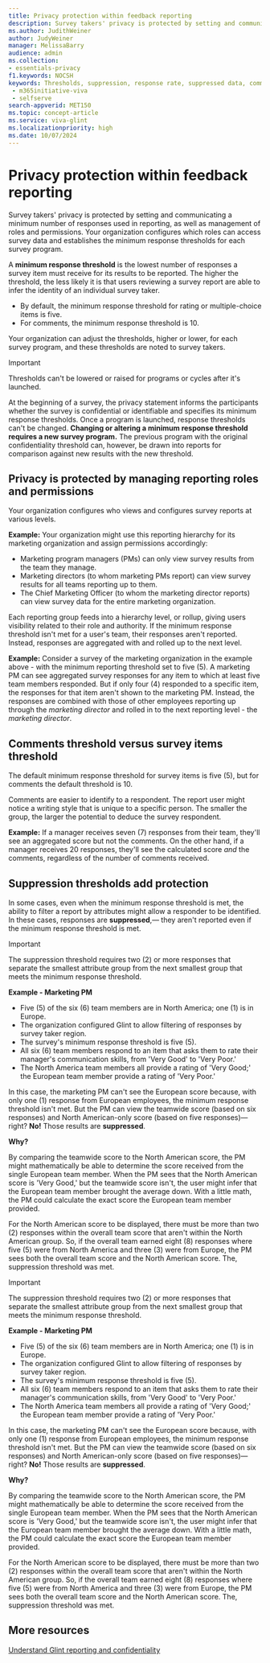 ```yaml
---
title: Privacy protection within feedback reporting
description: Survey takers' privacy is protected by setting and communicating a minimum number of responses used in reporting, as well as management of roles and permissions. 
ms.author: JudithWeiner
author: JudyWeiner
manager: MelissaBarry
audience: admin
ms.collection: 
- essentials-privacy
f1.keywords: NOCSH
keywords: Thresholds, suppression, response rate, suppressed data, comments threshold, survey items threshold
 - m365initiative-viva
 - selfserve
search-appverid: MET150
ms.topic: concept-article
ms.service: viva-glint
ms.localizationpriority: high
ms.date: 10/07/2024
---
```


# Privacy protection within feedback reporting

Survey takers' privacy is protected by setting and communicating a minimum number of responses used in reporting, as well as management of roles and permissions. Your organization configures which roles can access survey data and establishes the minimum response thresholds for each survey program.

A **minimum response threshold** is the lowest number of responses a survey item must receive for its results to be reported. The higher the threshold, the less likely it is that users reviewing a survey report are able to infer the identity of an individual survey taker.

- By default, the minimum response threshold for rating or multiple-choice items is five. 
- For comments, the minimum response threshold is 10.

Your organization can adjust the thresholds, higher or lower, for each survey program, and these thresholds are noted to survey takers.

> [!IMPORTANT]
> Thresholds can't be lowered or raised for programs or cycles after it's launched.
> 
> At the beginning of a survey, the privacy statement informs the participants whether the survey is confidential or identifiable and specifies its minimum response thresholds. Once a program is launched, response thresholds can't be changed. **Changing or altering a minimum response threshold requires a new survey program.** The previous program with the original confidentiality threshold can, however, be drawn into reports for comparison against new results with the new threshold.

## Privacy is protected by managing reporting roles and permissions

Your organization configures who views and configures survey reports at various levels. 

**Example:** 
Your organization might use this reporting hierarchy for its marketing organization and assign permissions accordingly:
- Marketing program managers (PMs) can only view survey results from the team they manage.
- Marketing directors (to whom marketing PMs report) can view survey results for all teams reporting up to them.
- The Chief Marketing Officer (to whom the marketing director reports) can view survey data for the entire marketing organization.

Each reporting group feeds into a hierarchy level, or rollup, giving users visibility related to their role and authority. If the minimum response threshold isn't met for a user's team, their responses aren't reported. Instead, responses are aggregated with and rolled up to the next level.

**Example:**
Consider a survey of the marketing organization in the example above - with the minimum reporting threshold set to five (5). A marketing PM can see aggregated survey responses for any item to which at least five team members responded. But if only four (4) responded to a specific item, the responses for that item aren't shown to the marketing PM. Instead, the responses are combined with those of other employees reporting up through the *marketing director* and rolled in to the next reporting level - the *marketing director*.

## Comments threshold versus survey items threshold

The default minimum response threshold for survey items is five (5), but for comments the default threshold is 10. 

Comments are easier to identify to a respondent. The report user might notice a writing style that is unique to a specific person. The smaller the group, the larger the potential to deduce the survey respondent.

**Example:**
If a manager receives seven (7) responses from their team, they'll see an aggregated score but not the comments. On the other hand, if a manager receives 20 responses, they'll see the calculated score *and* the comments, regardless of the number of comments received.

## Suppression thresholds add protection

In some cases, even when the minimum response threshold is met, the ability to filter a report by attributes might allow a responder to be identified. In these cases, responses are **suppressed**,— they aren't reported even if the minimum response threshold is met. 

> [!IMPORTANT]
> The suppression threshold requires two (2) or more responses that separate the smallest attribute group from the next smallest group that meets the minimum response threshold.

**Example - Marketing PM**
- Five (5) of the six (6) team members are in North America; one (1) is in Europe.
- The organization configured Glint to allow filtering of responses by survey taker region.
- The survey's minimum response threshold is five (5).
- All six (6) team members respond to an item that asks them to rate their manager's communication skills, from 'Very Good' to 'Very Poor.'
- The North America team members all provide a rating of 'Very Good;' the European team member provide a rating of 'Very Poor.'

In this case, the marketing PM can't see the European score because, with only one (1) response from European employees, the minimum response threshold isn't met. But the PM can view the teamwide score (based on six responses) and North American-only score (based on five responses)—right? **No!** Those results are **suppressed**.

**Why?**

By comparing the teamwide score to the North American score, the PM might mathematically be able to determine the score received from the single European team member. When the PM sees that the North American score is 'Very Good,' but the teamwide score isn't, the user might infer that the European team member brought the average down. With a little math, the PM could calculate the exact score the European team member provided.
 
For the North American score to be displayed, there must be more than two (2) responses within the overall team score that aren't within the North American group. So, if the overall team earned eight (8) responses where five (5) were from North America and three (3) were from Europe, the PM sees both the overall team score and the North American score. The, suppression threshold was met.

> [!IMPORTANT]
> The suppression threshold requires two (2) or more responses that separate the smallest attribute group from the next smallest group that meets the minimum response threshold.

**Example - Marketing PM**
- Five (5) of the six (6) team members are in North America; one (1) is in Europe.
- The organization configured Glint to allow filtering of responses by survey taker region.
- The survey's minimum response threshold is five (5).
- All six (6) team members respond to an item that asks them to rate their manager's communication skills, from 'Very Good' to 'Very Poor.'
- The North America team members all provide a rating of 'Very Good;' the European team member provide a rating of 'Very Poor.'

In this case, the marketing PM can't see the European score because, with only one (1) response from European employees, the minimum response threshold isn't met. But the PM can view the teamwide score (based on six responses) and North American-only score (based on five responses)—right? **No!** Those results are **suppressed**.

**Why?**

By comparing the teamwide score to the North American score, the PM might mathematically be able to determine the score received from the single European team member. When the PM sees that the North American score is 'Very Good,' but the teamwide score isn't, the user might infer that the European team member brought the average down. With a little math, the PM could calculate the exact score the European team member provided.

For the North American score to be displayed, there must be more than two (2) responses within the overall team score that aren't within the North American group. So, if the overall team earned eight (8) responses where five (5) were from North America and three (3) were from Europe, the PM sees both the overall team score and the North American score. The, suppression threshold was met.

## More resources

[Understand Glint reporting and confidentiality](/viva/glint/reports/confidentiality-suppression-reports)







